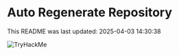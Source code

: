 # Auto Regenerate Repository

This README was last updated: 2025-04-03 14:30:38

 ![TryHackMe](https://tryhackme.com/badge/533634)